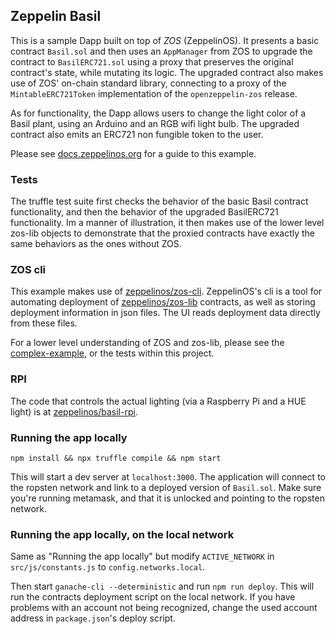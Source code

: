 ## Zeppelin Basil

This is a sample Dapp built on top of *ZOS* (ZeppelinOS). It presents a basic contract `Basil.sol` and then uses an `AppManager` from ZOS to upgrade the contract to `BasilERC721.sol` using a proxy that preserves the original contract's state, while mutating its logic. The upgraded contract also makes use of ZOS' on-chain standard library, connecting to a proxy of the `MintableERC721Token` implementation of the `openzeppelin-zos` release.

As for functionality, the Dapp allows users to change the light color of a Basil plant, using an Arduino and an RGB wifi light bulb. The upgraded contract also emits an ERC721 non fungible token to the user.

Please see [docs.zeppelinos.org](https://docs.zeppelinos.org/docs/basil.html) for a guide to this example.

### Tests

The truffle test suite first checks the behavior of the basic Basil contract functionality, and then the behavior of the upgraded BasilERC721 functionality. Im a manner of illustration, it then makes use of the lower level zos-lib objects to demonstrate that the proxied contracts have exactly the same behaviors as the ones without ZOS.  

### ZOS cli

This example makes use of [zeppelinos/zos-cli](https://github.com/zeppelinos/zos-cli). ZeppelinOS's cli is a tool for automating deployment of [zeppelinos/zos-lib](https://github.com/zeppelinos/zos-lib) contracts, as well as storing deployment information in json files. The UI reads deployment data directly from these files.

For a lower level understanding of ZOS and zos-lib, please see the [complex-example](https://github.com/zeppelinos/zos-lib/tree/master/examples/complex), or the tests within this project.

### RPI

The code that controls the actual lighting (via a Raspberry Pi and a HUE light) is at [zeppelinos/basil-rpi](https://github.com/zeppelinos/basil-rpi).

### Running the app locally

```
npm install && npx truffle compile && npm start
```

This will start a dev server at `localhost:3000`. The application will connect to the ropsten network and link to a deployed version of `Basil.sol`. Make sure you're running metamask, and that it is unlocked and pointing to the ropsten network.

### Running the app locally, on the local network

Same as "Running the app locally" but modify `ACTIVE_NETWORK` in `src/js/constants.js` to `config.networks.local`.

Then start `ganache-cli --deterministic` and run `npm run deploy`. This will run the contracts deployment script on the local network. If you have problems with an account not being recognized, change the used account address in `package.json`'s deploy script.
